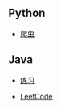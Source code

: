 ## Python

- [爬虫]()

## Java

- [练习](https://github.com/A11Might/SomePracticeCode/blob/master/practicecode.md)

- [LeetCode](https://github.com/A11Might/SomePracticeCode/blob/master/leetcode.md)
